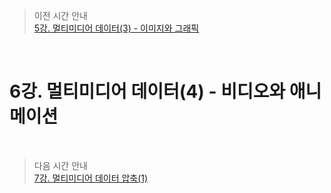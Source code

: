 > 이전 시간 안내  
> [5강. 멀티미디어 데이터(3) - 이미지와 그래픽](./05_Multimedia_Data3__image_and_graphics.md)  

<br>

# 6강. 멀티미디어 데이터(4) - 비디오와 애니메이션  

<br>

> 다음 시간 안내  
> [7강. 멀티미디어 데이터 압축(1)](./07_Multimedia_data_compression1.md)  